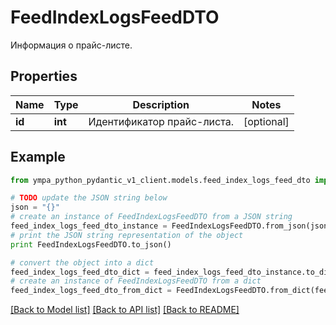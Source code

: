 # FeedIndexLogsFeedDTO

Информация о прайс-листе.

## Properties
Name | Type | Description | Notes
------------ | ------------- | ------------- | -------------
**id** | **int** | Идентификатор прайс-листа. | [optional] 

## Example

```python
from ympa_python_pydantic_v1_client.models.feed_index_logs_feed_dto import FeedIndexLogsFeedDTO

# TODO update the JSON string below
json = "{}"
# create an instance of FeedIndexLogsFeedDTO from a JSON string
feed_index_logs_feed_dto_instance = FeedIndexLogsFeedDTO.from_json(json)
# print the JSON string representation of the object
print FeedIndexLogsFeedDTO.to_json()

# convert the object into a dict
feed_index_logs_feed_dto_dict = feed_index_logs_feed_dto_instance.to_dict()
# create an instance of FeedIndexLogsFeedDTO from a dict
feed_index_logs_feed_dto_from_dict = FeedIndexLogsFeedDTO.from_dict(feed_index_logs_feed_dto_dict)
```
[[Back to Model list]](../README.md#documentation-for-models) [[Back to API list]](../README.md#documentation-for-api-endpoints) [[Back to README]](../README.md)


